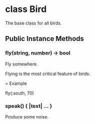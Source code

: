 # class Bird [](#class-Bird) [](#top)
The base class for all birds.



  
  
  
  
  
    
    
      
      
      
  
    
    
      
##  Public Instance Methods
      
### fly(string, number) -> bool [](#method-i-fly)
 Fly somewhere.

Flying is the most critical feature of birds.

= Example

fly(:south, 70)

  
      
### speak() { |text| ... } [](#method-i-speak)
 Produce some noise.

  
      
    
      
      
  

